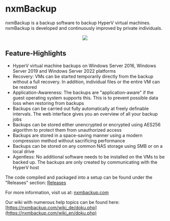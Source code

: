 # nxmBackup
nxmBackup is a backup software to backup HyperV virtual machines.
nxmBackup is developed and continuously improved by private individuals.
<p align="center">
  <img src="https://nxmbackup.com/logo.png">
</p>

## Feature-Highlights
- HyperV virtual machine backups on Windows Server 2016, Windows Server 2019 and Windows Server 2022 platforms
- Recovery: VMs can be started temporarily directly from the backup without a full recovery. In addition, individual files or the entire VM can be restored
- Application-Awareness: The backups are "application-aware" if the guest operating system supports this. This is to prevent possible data loss when restoring from backups
- Backups can be carried out fully automatically at freely definable intervals. The web interface gives you an overview of all your backup jobs
- Backups can be stored either unencrypted or encrypted using AES256 algorithm to protect them from unauthorized access
- Backups are stored in a space-saving manner using a modern compression method without sacrificing performance
- Backups can be stored on any common NAS storage using SMB or on a local drive
- Agentless: No additional software needs to be installed on the VMs to be backed up. The backups are only created by communicating with the HyperV host

The code compiled and packaged into a setup can be found under the "Releases" section: [Releases](https://github.com/nexrom88/nxmBackup/releases)

For more information, visit us at: [nxmbackup.com](https://nxmbackup.com)

Our wiki with numerous help topics can be found here: [https://nxmbackup.com/wiki_de/doku.php](https://nxmbackup.com/wiki_en/doku.php)

